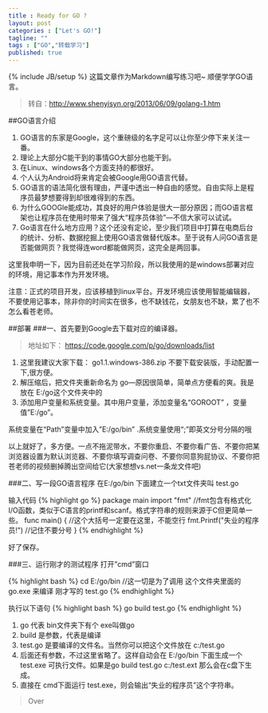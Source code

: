 ```yaml
---
title : Ready for GO ?
layout: post
categories : ["Let's GO!"]
tagline: ""
tags : ["GO","转载学习"]
published: true
---
```

{% include JB/setup %}
    这篇文章作为Markdown编写练习吧~ 顺便学学GO语言。

>转自：<http://www.shenyisyn.org/2013/06/09/golang-1.htm>

##GO语言介绍
1. GO语言的东家是Google，这个重磅级的名字足可以让你至少停下来关注一番。
2. 理论上大部分C能干到的事情GO大部分也能干到。
3. 在Linux、windows各个方面支持的都很好。
4. 个人认为Android将来肯定会被Google用GO语言代替。
5. GO语言的语法简化很有理由，严谨中透出一种自由的感觉。自由实际上是程序员最梦想要得到却很难得到的东西。
6. 为什么GOOGle能成功，其良好的用户体验是很大一部分原因；而GO语言框架也让程序员在使用时带来了强大“程序员体验”—不信大家可以试试。
7. Go语言在什么地方应用？这个还没有定论，至少我们项目中打算在电商后台的统计、分析、数据挖掘上使用GO语言做替代版本。至于说有人问GO语言是否能做网页？我觉得连word都能做网页，这完全是两回事。

这里我申明一下，因为目前还处在学习阶段，所以我使用的是windows部署对应的环境，用记事本作为开发环境。

注意：正式的项目开发，应该移植到linux平台。开发环境应该使用智能编辑器，不要使用记事本，除非你的时间实在很多，也不缺钱花，女朋友也不缺，累了也不怎么看苍老师。


##部署
###一、首先要到Google去下载对应的编译器。
>地址如下：   <https://code.google.com/p/go/downloads/list>
1. 这里我建议大家下载： go1.1.windows-386.zip  不要下载安装版，手动配置一下,很方便。
2. 解压缩后，把文件夹重新命名为 go—原因很简单，简单点方便看的爽。我是放在 E:/go这个文件夹中的
3. 添加用户变量和系统变量。其中用户变量，添加变量名“GOROOT” ，变量值”E:/go”。

系统变量在“Path”变量中加入”E:/go/bin”  .系统变量使用“;”即英文分号分隔的哦

以上就好了，多方便。一点不拖泥带水，不要你重启、不要你看广告、不要你把某浏览器设置为默认浏览器、不要你填写调查问卷、不要你同意狗屁协议、不要你把苍老师的视频删掉腾出空间给它(大家想想vs.net一条龙文件吧)



###二、写一段GO语言程序
在E:/go/bin  下面建立一个txt文件夹叫 test.go

输入代码
{% highlight go %}
package main
import "fmt" //fmt包含有格式化I/O函数，类似于C语言的printf和scanf。格式字符串的规则来源于C但更简单一些。
func main() {  //这个大括号一定要在这里，不能空行
 fmt.Printf("失业的程序员!")  //记住不要分号
}
{% endhighlight %}

好了保存。

###三、运行刚才的测试程序
打开”cmd”窗口

{% highlight bash %}
cd E:/go/bin   //这一切是为了调用 这个文件夹里面的 go.exe 来编译 刚才写的 test.go
{% endhighlight %}

执行以下语句
{% highlight bash %}
go build test.go
{% endhighlight %}

1. go  代表 bin文件夹下有个  exe叫做go
2. build 是参数，代表是编译
3. test.go 是要编译的文件名。当然你可以把这个文件放在 c:/test.go
4. 后面还有参数，不过这里省略了。这样自动会在 E:/go/bin 下面生成一个 test.exe 可执行文件。如果是go build test.go c:/test.ext   那么会在c盘下生成。
5. 直接在 cmd下面运行 test.exe，则会输出“失业的程序员”这个字符串。

>Over